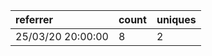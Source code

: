 | referrer          | count | uniques |
| :---------------- | :---- | :------ |
| 25/03/20 20:00:00 | 8     | 2       |